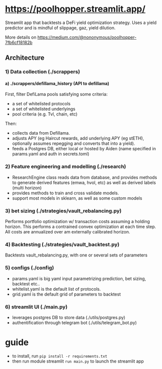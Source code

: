 # https://poolhopper.streamlit.app/

Streamlit app that backtests a DeFi yield optimization strategy. Uses a yield predictor and is mindful of slippage, gaz, yield dilution.

More details on https://medium.com/@nononymous/poolhopper-7fb6cf18182b

## Architecture
### 1) Data collection (./scrappers)
#### a) ./scrappers/defillama_history (API to defillama)
First, filter DefiLama pools satisfying some criteria:
- a set of whitelisted protocols
- a set of whitelisted underlyings
- pool criteria (e.g. Tvl, chain, etc)

Then:
 - collects data from Defillama.
 - adjusts APY (eg Haircut rewards, add underlying APY (eg stETH), optionally assumes repegging and converts that into a yield).
 - feeds a Postgres DB, either local or hosted by Aiden (name specified in params.yaml and auth in secrets.toml)
### 2) Feature engineering and modelling (./research)
- ResearchEngine class reads data from database, and provides methods to generate derived features (emwa, hvol, etc) as well as derived labels (multi horizon)
- provides methods to train and cross validate models.
- support most models in sklearn, as well as some custom models
### 3) bet sizing (./strategies/vault_rebalancing.py)
Performs portfolio optimization w/ transaction costs assuming a holding horizon. This performs a contrained convex optimization at each time step. All costs are annualized over am externally calibrated  horizon. 
### 4) Backtesting (./strategies/vault_backtest.py) 
Backtests vault_rebalancing.py, with one or several sets of parameters
### 5) configs (./config)
- params.yaml is big yaml input parametrizing prediction, bet sizing, backtest etc..
- whitelist.yaml is the default list of protocols.
- grid.yaml is the default grid of parameters to backtest
### 6) streamlit UI (./main.py)
- leverages postgres DB to store data (./utils/postgres.py)
- authentification through telegram bot (./utils/telegram_bot.py)
# guide
- to install, run `pip install -r requirements.txt`
- then run module streamlit `run main.py` to launch the streamlit app